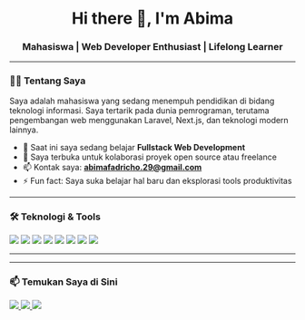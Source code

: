 <h1 align="center">Hi there 👋, I'm Abima</h1>
<h3 align="center">Mahasiswa | Web Developer Enthusiast | Lifelong Learner</h3>

---

### 👨‍🎓 Tentang Saya
Saya adalah mahasiswa yang sedang menempuh pendidikan di bidang teknologi informasi. Saya tertarik pada dunia pemrograman, terutama pengembangan web menggunakan Laravel, Next.js, dan teknologi modern lainnya.

- 🌱 Saat ini saya sedang belajar **Fullstack Web Development**
- 👯 Saya terbuka untuk kolaborasi proyek open source atau freelance
- 📫 Kontak saya: **abimafadricho.29@gmail.com**
- ⚡ Fun fact: Saya suka belajar hal baru dan eksplorasi tools produktivitas

---

### 🛠️ Teknologi & Tools
<p>
  <img src="https://img.shields.io/badge/-HTML5-orange?style=flat&logo=html5" />
  <img src="https://img.shields.io/badge/-CSS3-blue?style=flat&logo=css3" />
  <img src="https://img.shields.io/badge/-JavaScript-yellow?style=flat&logo=javascript" />
  <img src="https://img.shields.io/badge/-Laravel-red?style=flat&logo=laravel" />
  <img src="https://img.shields.io/badge/-Next.js-black?style=flat&logo=next.js" />
  <img src="https://img.shields.io/badge/-MySQL-blue?style=flat&logo=mysql" />
  <img src="https://img.shields.io/badge/-Git-orange?style=flat&logo=git" />
  <img src="https://img.shields.io/badge/-VS%20Code-blue?style=flat&logo=visual-studio-code" />
</p>

---

<!-- ### 📈 GitHub Stats
<p align="center">
  <img src="https://github-readme-stats.vercel.app/api?username=abimafadricho&show_icons=true&theme=tokyonight" width="48%" />
  <img src="https://github-readme-streak-stats.herokuapp.com/?user=abimafadricho&theme=tokyonight" width="48%" />
</p> -->

---

### 📫 Temukan Saya di Sini
<p>
  <a href="https://www.linkedin.com/in/abima-fadricho-09b9b528b/" target="_blank">
    <img src="https://img.shields.io/badge/-LinkedIn-blue?style=flat&logo=linkedin" />
  </a>
  <a href="mailto:abimafadricho.29@gmail.com">
    <img src="https://img.shields.io/badge/-Gmail-red?style=flat&logo=gmail" />
  </a>
  <a href="https://instagram.com/abimafadricho" target="_blank">
    <img src="https://img.shields.io/badge/-Instagram-pink?style=flat&logo=instagram" />
  </a>
</p>
